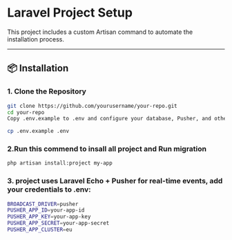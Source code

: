 # Laravel Project Setup

This project includes a custom Artisan command to automate the installation process.

---

## 📦 Installation

### 1. Clone the Repository
```bash
git clone https://github.com/yourusername/your-repo.git
cd your-repo
Copy .env.example to .env and configure your database, Pusher, and other environment variables:

cp .env.example .env
```
### 2.Run this commend to insall all project and Run migration
```bash
php artisan install:project my-app
```
### 3. project uses Laravel Echo + Pusher for real-time events, add your credentials to .env:
```bash
BROADCAST_DRIVER=pusher
PUSHER_APP_ID=your-app-id
PUSHER_APP_KEY=your-app-key
PUSHER_APP_SECRET=your-app-secret
PUSHER_APP_CLUSTER=eu
```
